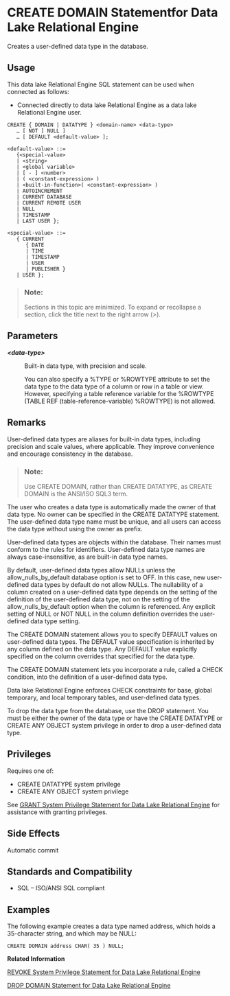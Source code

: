 <!-- loioa616d8e584f2101588c5f0f67774d346 -->

# CREATE DOMAIN Statementfor Data Lake Relational Engine

Creates a user-defined data type in the database.



<a name="loioa616d8e584f2101588c5f0f67774d346__section_ovp_dvr_znb"/>

## Usage

This data lake Relational Engine SQL statement can be used when connected as follows:

-   Connected directly to data lake Relational Engine as a data lake Relational Engine user.



```
CREATE { DOMAIN | DATATYPE } <domain-name> <data-type>
   … [ NOT ] NULL ]
   … [ DEFAULT <default-value> ];
```

```
<default-value> ::=
   {<special-value> 
   | <string> 
   | <global variable> 
   | [ - ] <number> 
   | ( <constant-expression> ) 
   | <built-in-function>( <constant-expression> ) 
   | AUTOINCREMENT 
   | CURRENT DATABASE 
   | CURRENT REMOTE USER 
   | NULL 
   | TIMESTAMP 
   | LAST USER };
```

```
<special-value> ::=
   { CURRENT 
      { DATE 
      | TIME 
      | TIMESTAMP 
      | USER 
      | PUBLISHER } 
   | USER };
```



> ### Note:  
> Sections in this topic are minimized. To expand or recollapse a section, click the title next to the right arrow \(*\>*\).



<a name="loioa616d8e584f2101588c5f0f67774d346__IQ_Parameters"/>

## Parameters


<dl>
<dt><b>

*<data-type\>*

</b></dt>
<dd>

Built-in data type, with precision and scale.

You can also specify a %TYPE or %ROWTYPE attribute to set the data type to the data type of a column or row in a table or view. However, specifying a table reference variable for the %ROWTYPE \(TABLE REF \(table-reference-variable\) %ROWTYPE\) is not allowed.



</dd>
</dl>



<a name="loioa616d8e584f2101588c5f0f67774d346__IQ_Usage"/>

## Remarks

User-defined data types are aliases for built-in data types, including precision and scale values, where applicable. They improve convenience and encourage consistency in the database.

> ### Note:  
> Use CREATE DOMAIN, rather than CREATE DATATYPE, as CREATE DOMAIN is the ANSI/ISO SQL3 term.

The user who creates a data type is automatically made the owner of that data type. No owner can be specified in the CREATE DATATYPE statement. The user-defined data type name must be unique, and all users can access the data type without using the owner as prefix.

User-defined data types are objects within the database. Their names must conform to the rules for identifiers. User-defined data type names are always case-insensitive, as are built-in data type names.

By default, user-defined data types allow NULLs unless the allow\_nulls\_by\_default database option is set to OFF. In this case, new user-defined data types by default do not allow NULLs. The nullability of a column created on a user-defined data type depends on the setting of the definition of the user-defined data type, not on the setting of the allow\_nulls\_by\_default option when the column is referenced. Any explicit setting of NULL or NOT NULL in the column definition overrides the user-defined data type setting.

The CREATE DOMAIN statement allows you to specify DEFAULT values on user-defined data types. The DEFAULT value specification is inherited by any column defined on the data type. Any DEFAULT value explicitly specified on the column overrides that specified for the data type.

The CREATE DOMAIN statement lets you incorporate a rule, called a CHECK condition, into the definition of a user-defined data type.

Data lake Relational Engine enforces CHECK constraints for base, global temporary, and local temporary tables, and user-defined data types.

To drop the data type from the database, use the DROP statement. You must be either the owner of the data type or have the CREATE DATATYPE or CREATE ANY OBJECT system privilege in order to drop a user-defined data type.



<a name="loioa616d8e584f2101588c5f0f67774d346__IQ_Permissions"/>

## Privileges

Requires one of:

-   CREATE DATATYPE system privilege
-   CREATE ANY OBJECT system privilege

See [GRANT System Privilege Statement for Data Lake Relational Engine](grant-system-privilege-statement-for-data-lake-relational-engine-a3dfcb0.md) for assistance with granting privileges.



<a name="loioa616d8e584f2101588c5f0f67774d346__IQ_Side_Effects"/>

## Side Effects

Automatic commit



<a name="loioa616d8e584f2101588c5f0f67774d346__IQ_Standards"/>

## Standards and Compatibility

-   SQL – ISO/ANSI SQL compliant



<a name="loioa616d8e584f2101588c5f0f67774d346__IQ_Examples"/>

## Examples

The following example creates a data type named address, which holds a 35-character string, and which may be NULL:

```
CREATE DOMAIN address CHAR( 35 ) NULL;
```

**Related Information**  


[REVOKE System Privilege Statement for Data Lake Relational Engine](revoke-system-privilege-statement-for-data-lake-relational-engine-a3eadda.md "Removes specific system privileges from specific users and the right to administer the privilege.")

[DROP DOMAIN Statement for Data Lake Relational Engine](drop-domain-statement-for-data-lake-relational-engine-b9516c8.md "Removes a domain (data type) from the database.")

